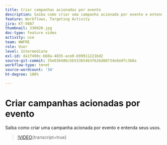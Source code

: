 ```yaml
---
title: Criar campanhas acionadas por evento
description: Saiba como criar uma campanha acionada por evento e entenda seus usos.
feature: Workflows, Targeting Activity
jira: KT-5087
thumbnail: 330920.jpg
doc-type: feature video
activity: use
team: WWFRE
role: User
level: Intermediate
exl-id: da1f498c-b60a-4835-ace0-b99911221bd2
source-git-commit: 35e036486c5b533b54b3f626d88734e9a9fc3b8a
workflow-type: tm+mt
source-wordcount: '34'
ht-degree: 100%

---
```


# Criar campanhas acionadas por evento

Saiba como criar uma campanha acionada por evento e entenda seus usos.

>[!VIDEO](https://video.tv.adobe.com/v/3451876?quality=12&learn=on&captions=por_br){transcript=true}

